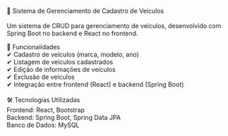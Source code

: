 🚗 Sistema de Gerenciamento de Cadastro de Veículos<br>
<br>Um sistema de CRUD para gerenciamento de veículos, desenvolvido com Spring Boot no backend e React no frontend.  

📌 Funcionalidades <br>
✔ Cadastro de veículos (marca, modelo, ano) <br>
✔ Listagem de veículos cadastrados <br>
✔ Edição de informações de veículos <br>
✔ Exclusão de veículos <br>
✔ Integração entre frontend (React) e backend (Spring Boot) <br>
<br>
🛠 Tecnologias Utilizadas <br>
Frontend: React, Bootstrap <br>
Backend: Spring Boot, Spring Data JPA <br>
Banco de Dados: MySQL
